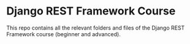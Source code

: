 # Django REST Framework Course

This repo contains all the relevant folders and files of the Django REST Framework course (beginner and advanced).